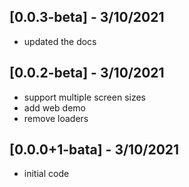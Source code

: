 ## [0.0.3-beta] - 3/10/2021

- updated the docs

## [0.0.2-beta] - 3/10/2021

- support multiple screen sizes
- add web demo
- remove loaders

## [0.0.0+1-bata] - 3/10/2021

- initial code
